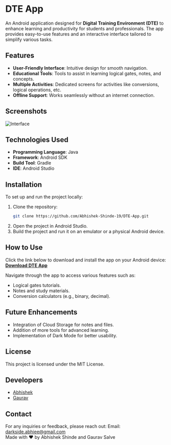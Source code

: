 # DTE App

An Android application designed for **Digital Training Environment (DTE)** to enhance learning and productivity for students and professionals. The app provides easy-to-use features and an interactive interface tailored to simplify various tasks.

## Features

- **User-Friendly Interface**: Intuitive design for smooth navigation.
- **Educational Tools**: Tools to assist in learning logical gates, notes, and concepts.
- **Multiple Activities**: Dedicated screens for activities like conversions, logical operations, etc.
- **Offline Support**: Works seamlessly without an internet connection.

## Screenshots

![Interface](https://github.com/user-attachments/assets/d89cc38a-2026-4852-88fc-313e3567d62f)

## Technologies Used

- **Programming Language**: Java  
- **Framework**: Android SDK  
- **Build Tool**: Gradle  
- **IDE**: Android Studio  

## Installation

To set up and run the project locally:

1. Clone the repository:
   ```bash
   git clone https://github.com/Abhishek-Shinde-19/DTE-App.git
2. Open the project in Android Studio.
3. Build the project and run it on an emulator or a physical Android device.


## How to Use

Click the link below to download and install the app on your Android device:  
**[Download DTE App](https://drive.google.com/file/d/130DNp0b6OjbYfVq_s2Vsckl2Q1jQ_BFC/view?usp=drive_link)**

Navigate through the app to access various features such as:

- Logical gates tutorials.
- Notes and study materials.
- Conversion calculators (e.g., binary, decimal).

## Future Enhancements
- Integration of Cloud Storage for notes and files.
- Addition of more tools for advanced learning.
- Implementation of Dark Mode for better usability.

## License
This project is licensed under the MIT License.

## Developers
- [Abhishek](https://github.com/Abhishek-Shinde-19)
- [Gaurav](https://github.com/gauravsalve206)

## Contact
For any inquiries or feedback, please reach out: 
Email: darkside.abhiee@gmail.com  
Made with ❤️ by Abhishek Shinde and Gaurav Salve

